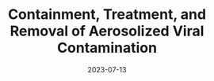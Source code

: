 ---
title: "Containment, Treatment, and Removal of Aerosolized Viral Contamination"
collection: patents
permalink: /publication/2023-07-13-COVID-PATENT
date: 2023-07-13
# venue:
# paperurl:
link: 'https://patents.google.com/patent/US20230218463A1/en'
# github:
# code:
citation: 'V. Kapila, V. Siderskiy, A. Granado, S. Kumar, T. Sowers, <b>H. K. Wazir</b>, M. Q. Kilcourse, S. P. Krishnamoorthy, R. Gonzalez, &quot;Containment, Treatment, and Removal of Aerosolized Viral Contamination,&quot; U.S. Patent Application 18002125, Jul. 13, 2023.'
---